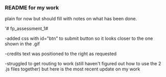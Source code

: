 ### README for my work


plain for now but should fill with notes on what has been done.


'# fp_assessment_1# 

-added css with id="btn" to submit button so it looks closer to the one
shown in the .gif

-credits text was positioned to the right as requested

-struggled to get routing to work (still haven't figured out how to use the 2 .js files together)
 but here is the most recent update on my work
